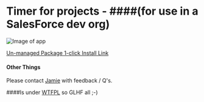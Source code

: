 # Timer for projects - ####(for use in a SalesForce dev org)

![Image of app](http://i.imgur.com/pE3TD8v.png)

[Un-managed Package 1-click Install Link](https://login.salesforce.com/packaging/installPackage.apexp?p0=04t61000000gUBz)

#### Other Things

Please contact [Jamie](mailto:i@jamiesmiths.com) with feedback / Q's.

####Is under [WTFPL](http://www.wtfpl.net/txt/copying/) so GLHF all ;-)
